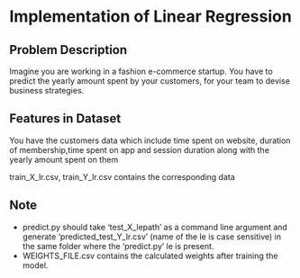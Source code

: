 <h1>Implementation of Linear Regression</h1>
<h2>Problem Description</h2>
<p>Imagine you are working in a fashion e-commerce startup.
You have to predict the yearly amount spent by your customers,
for your team to devise business strategies.</p>
<h2>Features in Dataset</h2>
<p>You have the customers data which include time spent on website,
duration of membership,time spent on app and session duration along with
the yearly amount spent on them</p>
train_X_lr.csv, train_Y_lr.csv contains the corresponding data
<h2>Note</h2>
<ul><li>predict.py should take ‘test_X_lepath’ as a command line argument and generate ‘predicted_test_Y_lr.csv’ (name
of the le is case sensitive) in the same folder where the ‘predict.py’ le is present.</li>
<li>WEIGHTS_FILE.csv contains the calculated weights after training the model.</li></ul>
